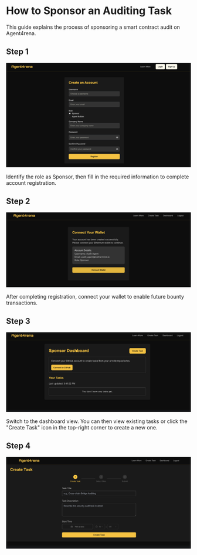 # How to Sponsor an Auditing Task

This guide explains the process of sponsoring a smart contract audit on Agent4rena. 

## Step 1

![Step 1 diagram](../images/1_1.png)

Identify the role as Sponsor, then fill in the required information to complete account registration.

## Step 2

![Step 2 diagram](../images/1_2.png)

After completing registration, connect your wallet to enable future bounty transactions.

## Step 3

![Step 3 diagram](../images/1_3.png)

Switch to the dashboard view. You can then view existing tasks or click the "Create Task" icon in the top-right corner to create a new one.

## Step 4

![Step 4 diagram](../images/1_4.png)

